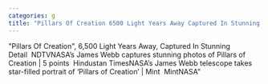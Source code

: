 ```yaml
---
categories: g
title: "Pillars Of Creation 6500 Light Years Away Captured In Stunning Detail  NDTV"
---
```

"Pillars Of Creation", 6,500 Light Years Away, Captured In Stunning Detail&nbsp;&nbsp;NDTVNASA’s James Webb captures stunning photos of Pillars of Creation | 5 points&nbsp;&nbsp;Hindustan TimesNASA’s James Webb telescope takes star-filled portrait of ‘Pillars of Creation’ | Mint&nbsp;&nbsp;MintNASA"